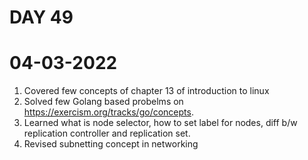 # DAY 49
# 04-03-2022 
1. Covered few concepts of chapter 13 of introduction to linux
2. Solved few Golang based probelms on https://exercism.org/tracks/go/concepts. 
3. Learned what is node selector, how to set label for nodes, diff b/w replication controller and replication set.
4. Revised subnetting concept in networking
